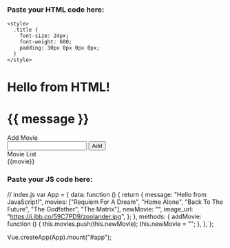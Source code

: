 ### Paste your HTML code here:

<!-- index.html -->
<!DOCTYPE html>
<html lang="en">
  <head>
    <meta charset="UTF-8" />
    <title>Practice Vue.js</title>
    <script src="https://unpkg.com/vue@next"></script>
    <script src="index.js" defer></script>

    <style>
      .title {
        font-size: 24px;
        font-weight: 600;
        padding: 30px 0px 0px 0px;
      }
    </style>
  </head>
  <body>
    <h1>Hello from HTML!</h1>
    <div id="app">
      <h1>{{ message }}</h1>
      <div class="title">Add Movie</div>
      <input type="text" v-model="newMovie" />
      <button v-on:click="addMovie()">Add</button>
      <div class="title">Movie List</div>
      <div v-for="movie in movies" :key="movie">{{movie}}</div>
      <img v-if="movies.includes(`zoolander`)" :src="image_url" :key="movie" />
    </div>
  </body>
</html>


### Paste your JS code here:

// index.js
var App = {
  data: function () {
    return {
      message: "Hello from JavaScript!",
      movies: ["Requiem For A Dream", "Home Alone", "Back To The Future", "The Godfather", "The Matrix"],
      newMovie: "",
      image_url: "https://i.ibb.co/59C7PD9/zoolander.jpg",
    };
  },
  methods: {
    addMovie: function () {
      this.movies.push(this.newMovie);
      this.newMovie = "";
    },
  },
};

Vue.createApp(App).mount("#app");
